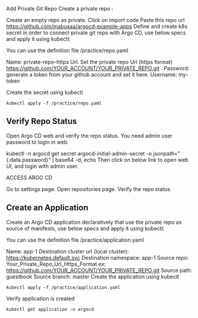 Add Private Git Repo
Create a private repo :  

Create an empty repo as private.
Click on import code
Paste this repo url https://github.com/mabusaa/argocd-example-apps
Define and create k8s secret in order to connect private git repo with Argo CD, use below specs and apply it using kubectl:  

You can use the definition file /practice/repo.yaml

Name: private-repo-https
Url: Set the private repo Url (https format) https://github.com/YOUR_ACCOUNT/YOUR_PRIVATE_REPO.git .
Password: generate a token from your github account and set it here.
Username: my-token  

Create the secret using kubectl

`kubectl apply -f /practice/repo.yaml`  


## Verify Repo Status
Open Argo CD web and verify the repo status.
You need admin user password to login in web.

kubectl -n argocd get secret argocd-initial-admin-secret -o jsonpath="{.data.password}" | base64 -d; echo
Then click on below link to open web UI, and login with admin user.

ACCESS ARGO CD
  
Go to settings page.
Open repositories page.
Verify the repo status.  



## Create an Application

Create an Argo CD application declaratively that use the private repo as source of manifests, use below specs and apply it using kubectl:

You can use the definition file /practice/application.yaml

Name: app-1
Destination cluster url (local cluster): https://kubernetes.default.svc
Destination namespace: app-1
Source repo: Your_Private_Repo_Url_Https_Format ex: https://github.com/YOUR_ACCOUNT/YOUR_PRIVATE_REPO.git
Source path: guestbook
Source branch: master
Create the application using kubectl

`kubectl apply -f /practice/application.yaml`

Verify application is created

`kubectl get application -n argocd`




